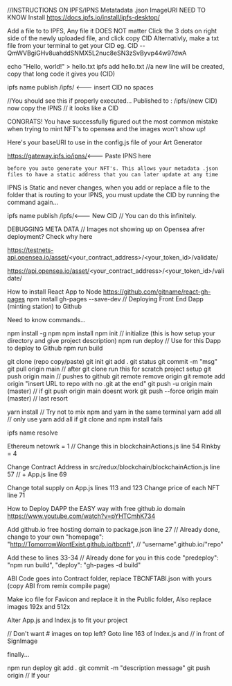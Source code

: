 //INSTRUCTIONS ON IPFS/IPNS  Metatadata .json ImageURI  NEED TO KNOW
Install
https://docs.ipfs.io/install/ipfs-desktop/

Add a file to to IPFS, Any file it DOES NOT matter
    Click the 3 dots on right side of the newly uploaded file, and click copy CID
Alternativly, make a txt file from your terminal to get your CID
    eg. CID -- QmWVBgiGHv8uahddSNMX5L2nuc8eSN3zSvByvp44w97dwA

echo "Hello, world!" > hello.txt
ipfs add hello.txt 
//a new line will be created, copy that long code it gives you (CID)

ipfs name publish /ipfs/ <--- insert CID no spaces

//You should see this if properly executed...
Published to <IPNS>: /ipfs/(new CID)
    now copy the IPNS // it looks like a CID

CONGRATS! You have successfully figured out the most common mistake when trying to mint NFT's to opensea and the images won't show up! 

Here's your baseURI to use in the config.js file of your Art Generator

https://gateway.ipfs.io/ipns/<--- Paste IPNS here

    before you auto generate your NFT's. This allows your metadata .json files to have a static address that you can later update at any time
    
IPNS is Static and never changes, when you add or replace a file to the folder that is routing to your IPNS, you must update the CID by running the command again...

ipfs name publish /ipfs/<--- New CID  // You can do this infinitely. 

DEBUGGING META DATA // Images not showing up on Opensea afrer deployment? Check why here

https://testnets-api.opensea.io/asset/<your_contract_address>/<your_token_id>/validate/ 

https://api.opensea.io/asset/<your_contract_address>/<your_token_id>/validate/

How to install React App to Node https://github.com/gitname/react-gh-pages
npm install gh-pages --save-dev // Deploying Front End Dapp (minting station) to Github

Need to know commands... 

npm install -g npm
npm install
npm init // initialize (this is how setup your directory and give project description)
npm run deploy // Use for this Dapp to deploy to Github
npm run build

git clone (repo copy/paste)
git init
git add .
git status
git commit -m "msg"
git pull origin main // after git clone run this for scratch project setup
git push origin main // pushes to github
git remote remove origin
git remote add origin "insert URL to repo with no .git at the end"
git push -u origin main (master) // if git push origin main doesnt work
git push --force origin main (master) // last resort

yarn install // Try not to mix npm and yarn in the same terminal
yarn add all // only use yarn add all if git clone and npm install fails

ipfs name resolve

Ethereum netowrk = 1  // Change this in blockchainActions.js line 54
Rinkby = 4

Change Contract Address in src/redux/blockchain/blockchainAction.js line 57 
// + App.js line 69

Change total supply on App.js lines 113 and 123
Change price of each NFT line 71

How to Deploy DAPP the EASY way with free github.io domain https://www.youtube.com/watch?v=pYHTCmhK734 

Add github.io free hosting domain to package.json line 27 // Already done, change to your own
"homepage": "http://TomorrowWontExist.github.io/tbcnft", // "username".github.io/"repo" 

Add these to lines 33-34 // Already done for you in this code
    "predeploy": "npm run build",
    "deploy": "gh-pages -d build"
    
ABI Code goes into Contract folder, replace TBCNFTABI.json with yours (copy ABI from remix compile page)

Make ico file for Favicon and replace it in the Public folder, Also replace images 192x and 512x

Alter App.js and Index.js to fit your project

// Don't want # images on top left? Goto line 163 of Index.js and // in front of SignImage

finally... 

npm run deploy
git add .
git commit -m "description message"
git push origin // If your 

